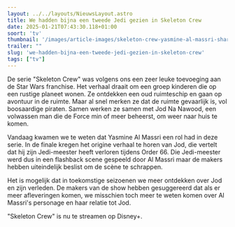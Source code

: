 ```yaml
---
layout: ../../layouts/NieuwsLayout.astro
title: We hadden bijna een tweede Jedi gezien in Skeleton Crew
date: 2025-01-21T07:43:30.118+01:00
soort: 'tv'
thumbnail: '/images/article-images/skeleton-crew-yasmine-al-massri-shares-first-look-at-her-jedi-character-that-didnt-make-the-cut---spoilers-ab215697.jpg'
trailer: ""
slug: 'we-hadden-bijna-een-tweede-jedi-gezien-in-skeleton-crew'
tags: ["tv"]
---
```


De serie "Skeleton Crew" was volgens ons een zeer leuke toevoeging aan de Star
Wars franchise. Het verhaal draait om een groep kinderen die op een rustige
planeet wonen. Ze ontdekken een oud ruimteschip en gaan op avontuur in de
ruimte. Maar al snel merken ze dat de ruimte gevaarlijk is, vol boosaardige
piraten. Samen werken ze samen met Jod Na Nawood, een volwassen man die de Force
min of meer beheerst, om weer naar huis te komen.

Vandaag kwamen we te weten dat Yasmine Al Massri een rol had in deze serie. In
de finale kregen het origine verhaal te horen van Jod, die vertelt dat hij zijn
Jedi-meester heeft verloren tijdens Order 66. Die Jedi-meester werd dus in een
flashback scene gespeeld door Al Massri maar de makers hebben uiteindelijk
beslist om de scène te schrappen.

Het is mogelijk dat in toekomstige seizoenen we meer ontdekken over Jod en zijn
verleden. De makers van de show hebben gesuggereerd dat als er meer afleveringen
komen, we misschien toch meer te weten komen over Al Massri's personage en haar
relatie tot Jod.

"Skeleton Crew" is nu te streamen op Disney+.